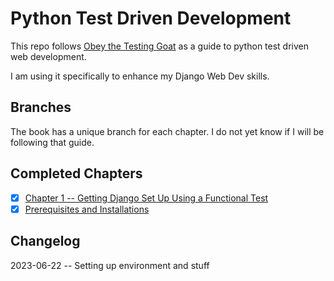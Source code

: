 # Python Test Driven Development

This repo follows [Obey the Testing Goat](https://www.obeythetestinggoat.com/pages/book.html#toc) as a guide to python test driven web development.

I am using it specifically to enhance my Django Web Dev skills.

## Branches

The book has a unique branch for each chapter. I do not yet know if I will be following that guide.

## Completed Chapters

- [x] [Chapter 1 -- Getting Django Set Up Using a Functional Test][Chapter 1]
- [x] [Prerequisites and Installations][Chapter 0]

## Changelog

2023-06-22 -- Setting up environment and stuff

[Chapter 0]: https://www.obeythetestinggoat.com/book/pre-requisite-installations.html
[Chapter 1]: https://www.obeythetestinggoat.com/book/chapter_01.html
